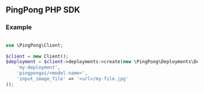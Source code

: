 ## PingPong PHP SDK

### Example

```php

use \PingPong\Client;

$client = new Client();
$deployment = $client->deployments->create(new \PingPong\Deployments\DeploymentInput(
    'my-deployment',
    'pingpongai/<model-name>',
    'input_image_file' => '<url>/my-file.jpg'
));

```
